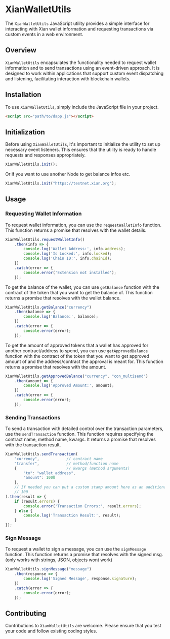 # XianWalletUtils

The `XianWalletUtils` JavaScript utility provides a simple interface for interacting with Xian wallet information and requesting transactions via custom events in a web environment.

## Overview

`XianWalletUtils` encapsulates the functionality needed to request wallet information and to send transactions using an event-driven approach. It is designed to work within applications that support custom event dispatching and listening, facilitating interaction with blockchain wallets.

## Installation

To use `XianWalletUtils`, simply include the JavaScript file in your project.

```html
<script src="path/to/dapp.js"></script>
```

## Initialization

Before using `XianWalletUtils`, it's important to initialize the utility to set up necessary event listeners. This ensures that the utility is ready to handle requests and responses appropriately.

```javascript
XianWalletUtils.init();
```

Or if you want to use another Node to get balance infos etc.

```javascript
XianWalletUtils.init("https://testnet.xian.org");
```

## Usage

### Requesting Wallet Information

To request wallet information, you can use the `requestWalletInfo` function. This function returns a promise that resolves with the wallet details.

```javascript
XianWalletUtils.requestWalletInfo()
    .then(info => {
        console.log('Wallet Address:', info.address);
        console.log('Is Locked:', info.locked);
        console.log('Chain ID:', info.chainId);
    })
    .catch(error => {
        console.error('Extension not installed');
    });
```

To get the balance of the wallet, you can use `getBalance` function with the contract of the token that you want to get the balance of. This function returns a promise that resolves with the wallet balance.

```javascript
XianWalletUtils.getBalance("currency")
    .then(balance => {
        console.log('Balance:', balance);
    })
    .catch(error => {
        console.error(error);
    });
```

To get the amount of approved tokens that a wallet has approved for another contract/address to spend, you can use `getApprovedBalance` function with the contract of the token that you want to get approved amount of and the address/contract the approval is meant for. This function returns a promise that resolves with the amount.

```javascript
XianWalletUtils.getApprovedBalance("currency", "con_multisend")
    .then(amount => {
        console.log('Approved Amount:', amount);
    })
    .catch(error => {
        console.error(error);
    });
```

### Sending Transactions

To send a transaction with detailed control over the transaction parameters, use the `sendTransaction` function. This function requires specifying the contract name, method name, kwargs. It returns a promise that resolves with the transaction result.

```javascript
XianWalletUtils.sendTransaction(
    "currency",            // contract name
    "transfer",            // method/function name
    {                      // kwargs (method arguments)
        "to": "wallet_address",
        "amount": 1000
    },
    // If needed you can put a custom stamp amount here as an additional arg like
    // 100
).then(result => {
    if (result.errors) {
        console.error('Transaction Errors:', result.errors);
    } else {
        console.log('Transaction Result:', result);
    }
});
```

### Sign Message

To request a wallet to sign a message, you can use the `signMessage` function. This function returns a promise that resolves with the signed msg. (only works with strings, JSON, objects wont work)

```javascript
XianWalletUtils.signMessage("message")
    .then(response => {
        console.log('Signed Message', response.signature);
    })
    .catch(error => {
        console.error(error);
    });
```

## Contributing

Contributions to `XianWalletUtils` are welcome. Please ensure that you test your code and follow existing coding styles.

